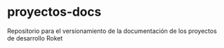 # proyectos-docs
Repositorio para el versionamiento de la documentación de los proyectos de desarrollo Roket
